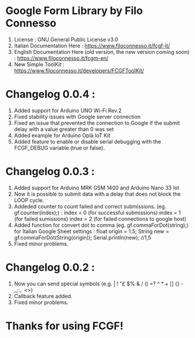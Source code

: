 # Google Form Library by Filo Connesso
1. License : GNU General Public License v3.0
2. Italian Documentation Here : https://www.filoconnesso.it/fcgf-it/
3. English Documentation Here (old version, the new version coming soon) : https://www.filoconnesso.it/fcgm-en/
4. New Simple ToolKit : https://www.filoconnesso.it/developers/FCGFToolKit/
# Changelog 0.0.4 : 
1. Added support for Arduino UNO Wi-Fi Rev.2
2. Fixed stability issues with Google server connection
3. Fixed an issue that prevented the connection to Google if the submit delay with a value greater than 0 was set
4. Added example for Arduino Oplà IoT Kit
5. Added feature to enable or disable serial debugging with the FCGF_DEBUG variable (true or false).
# Changelog 0.0.3 : 
1. Added support for Arduino MRK GSM 1400 and Arduino Nano 33 Iot
2. Now it is possible to submit data with a delay that does not block the LOOP cycle.  
3. Addeded counter to count failed and correct submissions. (eg. gf.counter(index);) :
index = 0 (for successful submissions)
index = 1 (for failed sumissions)
index = 2 (for failed connections to google host)
4. Added function for convert dot to comma (eg. gf.commaForDot(string);) for Italian Google Sheet settings :
float origin = 1.5; 
String new = gf.commaForDot(String(origin));
Serial.println(new); //1,5
5. Fixed minor problems.
# Changelog 0.0.2 : 
1. Now you can send special symbols (e.g. | \! "£ $% & / () =? ^ * + [] {} -_;:,. <>)
2. Callback feature added.
3. Fixed minor problems.
# Thanks for using FCGF!
